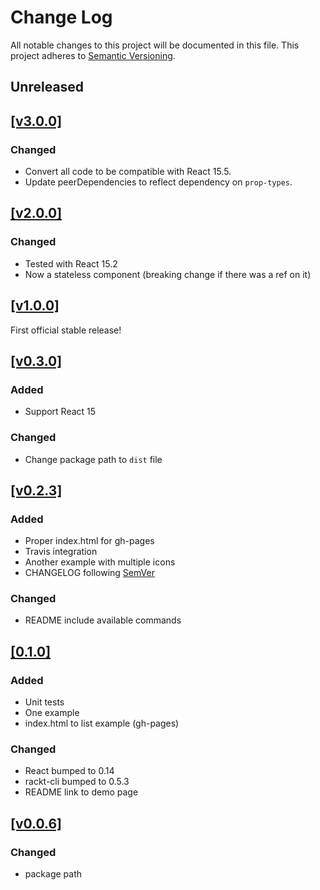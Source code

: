 # Change Log

All notable changes to this project will be documented in this file.
This project adheres to [Semantic Versioning](http://semver.org/).

## Unreleased

## [[v3.0.0]](https://github.com/springload/react-svg-icon/releases/tag/v3.0.0)

### Changed

- Convert all code to be compatible with React 15.5.
- Update peerDependencies to reflect dependency on `prop-types`.

## [[v2.0.0]](https://github.com/springload/react-svg-icon/releases/tag/v2.0.0)

### Changed

- Tested with React 15.2
- Now a stateless component (breaking change if there was a ref on it)

## [[v1.0.0]](https://github.com/springload/react-svg-icon/releases/tag/v1.0.0)

First official stable release!

## [[v0.3.0]](https://github.com/springload/react-svg-icon/releases/tag/v0.3.0)

### Added

- Support React 15

### Changed

- Change package path to `dist` file

## [[v0.2.3]](https://github.com/springload/react-svg-icon/releases/tag/v0.2.3)

### Added

- Proper index.html for gh-pages
- Travis integration
- Another example with multiple icons
- CHANGELOG following [SemVer](http://semver.org)

### Changed

- README include available commands

## [[0.1.0]](https://github.com/springload/react-svg-icon/releases/tag/v0.1.0)

### Added

- Unit tests
- One example
- index.html to list example (gh-pages)

### Changed

- React bumped to 0.14
- rackt-cli bumped to 0.5.3
- README link to demo page

## [[v0.0.6]](https://github.com/springload/react-svg-icon/releases/tag/v0.0.6)

### Changed

- package path
